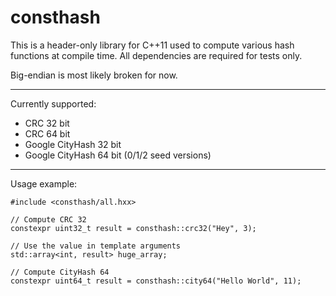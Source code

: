 consthash
=========

This is a header-only library for C++11 used to compute various hash functions at compile time.
All dependencies are required for tests only.

Big-endian is most likely broken for now.

_____________
Currently supported:

- CRC 32 bit
- CRC 64 bit
- Google CityHash 32 bit
- Google CityHash 64 bit (0/1/2 seed versions)

_____________
Usage example:

    #include <consthash/all.hxx>

    // Compute CRC 32
    constexpr uint32_t result = consthash::crc32("Hey", 3);

    // Use the value in template arguments
    std::array<int, result> huge_array;

    // Compute CityHash 64
    constexpr uint64_t result = consthash::city64("Hello World", 11);
